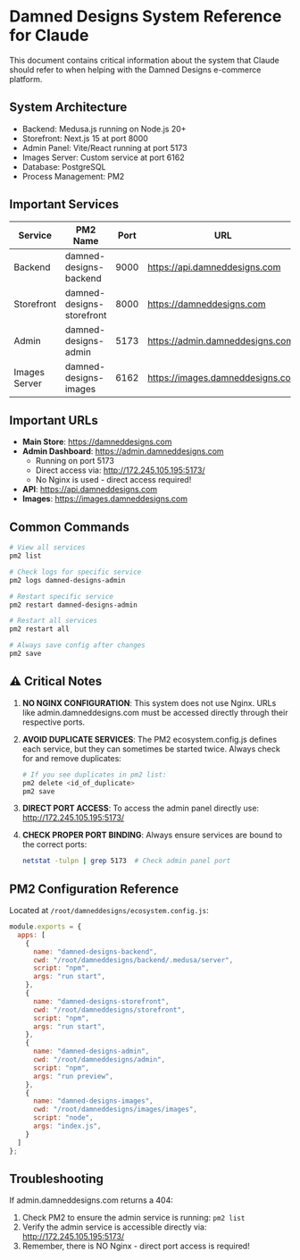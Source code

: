 # Damned Designs System Reference for Claude

This document contains critical information about the system that Claude should refer to when helping with the Damned Designs e-commerce platform.

## System Architecture

- Backend: Medusa.js running on Node.js 20+
- Storefront: Next.js 15 at port 8000
- Admin Panel: Vite/React running at port 5173
- Images Server: Custom service at port 6162
- Database: PostgreSQL
- Process Management: PM2

## Important Services

| Service | PM2 Name | Port | URL | Notes |
|---------|----------|------|-----|-------|
| Backend | damned-designs-backend | 9000 | https://api.damneddesigns.com | Core e-commerce engine |
| Storefront | damned-designs-storefront | 8000 | https://damneddesigns.com | Customer-facing store |
| Admin | damned-designs-admin | 5173 | https://admin.damneddesigns.com | Admin dashboard |
| Images Server | damned-designs-images | 6162 | https://images.damneddesigns.com | Image hosting |

## Important URLs

- **Main Store**: https://damneddesigns.com
- **Admin Dashboard**: https://admin.damneddesigns.com 
  - Running on port 5173
  - Direct access via: http://172.245.105.195:5173/
  - No Nginx is used - direct access required!
- **API**: https://api.damneddesigns.com
- **Images**: https://images.damneddesigns.com

## Common Commands

```bash
# View all services
pm2 list

# Check logs for specific service
pm2 logs damned-designs-admin

# Restart specific service
pm2 restart damned-designs-admin

# Restart all services
pm2 restart all

# Always save config after changes
pm2 save
```

## ⚠️ Critical Notes

1. **NO NGINX CONFIGURATION**: This system does not use Nginx. URLs like admin.damneddesigns.com must be accessed directly through their respective ports.

2. **AVOID DUPLICATE SERVICES**: The PM2 ecosystem.config.js defines each service, but they can sometimes be started twice. Always check for and remove duplicates:
   ```bash
   # If you see duplicates in pm2 list:
   pm2 delete <id_of_duplicate>
   pm2 save
   ```

3. **DIRECT PORT ACCESS**: To access the admin panel directly use: http://172.245.105.195:5173/

4. **CHECK PROPER PORT BINDING**: Always ensure services are bound to the correct ports:
   ```bash
   netstat -tulpn | grep 5173  # Check admin panel port
   ```

## PM2 Configuration Reference

Located at `/root/damneddesigns/ecosystem.config.js`:

```javascript
module.exports = {
  apps: [
    {
      name: "damned-designs-backend",
      cwd: "/root/damneddesigns/backend/.medusa/server",
      script: "npm",
      args: "run start",
    },
    {
      name: "damned-designs-storefront",
      cwd: "/root/damneddesigns/storefront",
      script: "npm",
      args: "run start",
    },
    {
      name: "damned-designs-admin",
      cwd: "/root/damneddesigns/admin",
      script: "npm",
      args: "run preview",
    },
    {
      name: "damned-designs-images",
      cwd: "/root/damneddesigns/images/images",
      script: "node",
      args: "index.js",
    }
  ]
};
```

## Troubleshooting

If admin.damneddesigns.com returns a 404:
1. Check PM2 to ensure the admin service is running: `pm2 list`
2. Verify the admin service is accessible directly via: http://172.245.105.195:5173/
3. Remember, there is NO Nginx - direct port access is required!